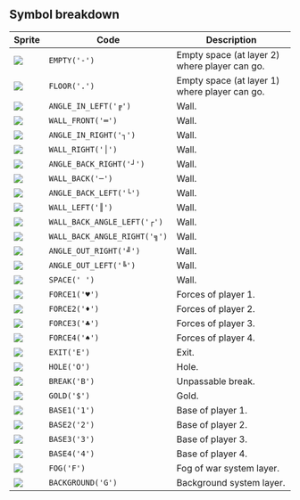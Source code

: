<meta charset="UTF-8">

## Symbol breakdown
| Sprite | Code | Description |
| -------- | -------- | -------- |
|<img src="/game/resources/expansion/sprite/empty.png" style="height:auto;" /> | `EMPTY('-')` | Empty space (at layer 2) where player can go. | 
|<img src="/game/resources/expansion/sprite/floor.png" style="height:auto;" /> | `FLOOR('.')` | Empty space (at layer 1) where player can go. | 
|<img src="/game/resources/expansion/sprite/angle_in_left.png" style="height:auto;" /> | `ANGLE_IN_LEFT('╔')` | Wall. | 
|<img src="/game/resources/expansion/sprite/wall_front.png" style="height:auto;" /> | `WALL_FRONT('═')` | Wall. | 
|<img src="/game/resources/expansion/sprite/angle_in_right.png" style="height:auto;" /> | `ANGLE_IN_RIGHT('┐')` | Wall. | 
|<img src="/game/resources/expansion/sprite/wall_right.png" style="height:auto;" /> | `WALL_RIGHT('│')` | Wall. | 
|<img src="/game/resources/expansion/sprite/angle_back_right.png" style="height:auto;" /> | `ANGLE_BACK_RIGHT('┘')` | Wall. | 
|<img src="/game/resources/expansion/sprite/wall_back.png" style="height:auto;" /> | `WALL_BACK('─')` | Wall. | 
|<img src="/game/resources/expansion/sprite/angle_back_left.png" style="height:auto;" /> | `ANGLE_BACK_LEFT('└')` | Wall. | 
|<img src="/game/resources/expansion/sprite/wall_left.png" style="height:auto;" /> | `WALL_LEFT('║')` | Wall. | 
|<img src="/game/resources/expansion/sprite/wall_back_angle_left.png" style="height:auto;" /> | `WALL_BACK_ANGLE_LEFT('┌')` | Wall. | 
|<img src="/game/resources/expansion/sprite/wall_back_angle_right.png" style="height:auto;" /> | `WALL_BACK_ANGLE_RIGHT('╗')` | Wall. | 
|<img src="/game/resources/expansion/sprite/angle_out_right.png" style="height:auto;" /> | `ANGLE_OUT_RIGHT('╝')` | Wall. | 
|<img src="/game/resources/expansion/sprite/angle_out_left.png" style="height:auto;" /> | `ANGLE_OUT_LEFT('╚')` | Wall. | 
|<img src="/game/resources/expansion/sprite/space.png" style="height:auto;" /> | `SPACE(' ')` | Wall. | 
|<img src="/game/resources/expansion/sprite/force1.png" style="height:auto;" /> | `FORCE1('♥')` | Forces of player 1. | 
|<img src="/game/resources/expansion/sprite/force2.png" style="height:auto;" /> | `FORCE2('♦')` | Forces of player 2. | 
|<img src="/game/resources/expansion/sprite/force3.png" style="height:auto;" /> | `FORCE3('♣')` | Forces of player 3. | 
|<img src="/game/resources/expansion/sprite/force4.png" style="height:auto;" /> | `FORCE4('♠')` | Forces of player 4. | 
|<img src="/game/resources/expansion/sprite/exit.png" style="height:auto;" /> | `EXIT('E')` | Exit. | 
|<img src="/game/resources/expansion/sprite/hole.png" style="height:auto;" /> | `HOLE('O')` | Hole. | 
|<img src="/game/resources/expansion/sprite/break.png" style="height:auto;" /> | `BREAK('B')` | Unpassable break. | 
|<img src="/game/resources/expansion/sprite/gold.png" style="height:auto;" /> | `GOLD('$')` | Gold. | 
|<img src="/game/resources/expansion/sprite/base1.png" style="height:auto;" /> | `BASE1('1')` | Base of player 1. | 
|<img src="/game/resources/expansion/sprite/base2.png" style="height:auto;" /> | `BASE2('2')` | Base of player 2. | 
|<img src="/game/resources/expansion/sprite/base3.png" style="height:auto;" /> | `BASE3('3')` | Base of player 3. | 
|<img src="/game/resources/expansion/sprite/base4.png" style="height:auto;" /> | `BASE4('4')` | Base of player 4. | 
|<img src="/game/resources/expansion/sprite/fog.png" style="height:auto;" /> | `FOG('F')` | Fog of war system layer. | 
|<img src="/game/resources/expansion/sprite/background.png" style="height:auto;" /> | `BACKGROUND('G')` | Background system layer. | 
